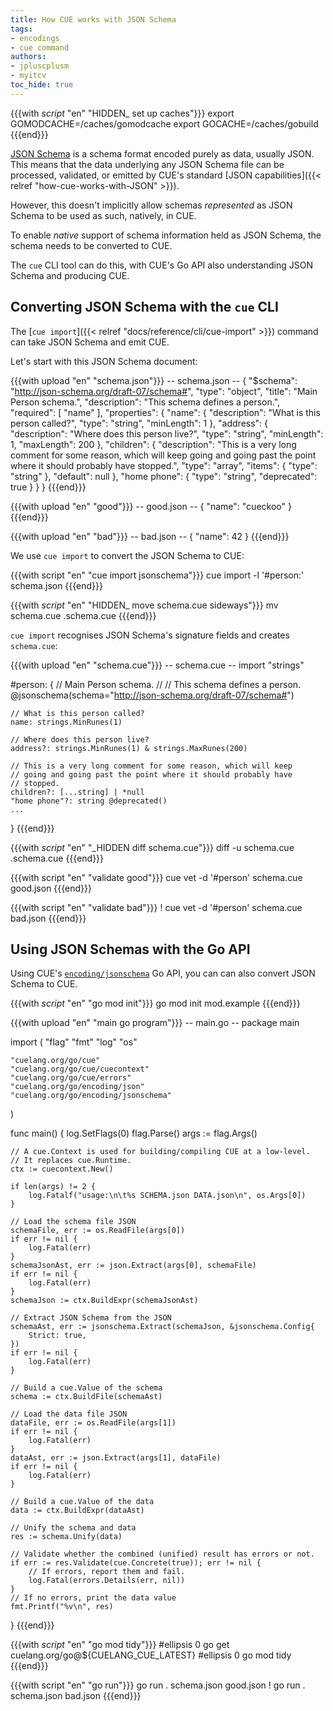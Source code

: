 ```yaml
---
title: How CUE works with JSON Schema
tags:
- encodings
- cue command
authors:
- jpluscplusm
- myitcv
toc_hide: true
---
```


{{{with _script_ "en" "HIDDEN_ set up caches"}}}
export GOMODCACHE=/caches/gomodcache
export GOCACHE=/caches/gobuild
{{{end}}}

[JSON Schema](https://json-schema.org/) is a schema format encoded purely as
data, usually JSON. This means that the data underlying any JSON Schema file
can be processed, validated, or emitted by CUE's standard
[JSON capabilities]({{< relref "how-cue-works-with-JSON" >}}).

However, this doesn't implicitly allow schemas *represented* as JSON Schema to
be used as such, natively, in CUE.

To enable *native* support of schema information held as JSON Schema,
the schema needs to be converted to CUE.
<!-- FIXME: not true. `cue vet someJsonSchema.json data.yml` works. -->
The `cue` CLI tool can do this,
with CUE's Go API also understanding JSON Schema and producing CUE.

## Converting JSON Schema with the `cue` CLI

The [`cue import`]({{< relref "docs/reference/cli/cue-import" >}}) command can
take JSON Schema and emit CUE.

Let's start with this JSON Schema document:

{{{with upload "en" "schema.json"}}}
-- schema.json --
{
    "$schema": "http://json-schema.org/draft-07/schema#",
    "type": "object",
    "title": "Main Person schema.",
    "description": "This schema defines a person.",
    "required": [
        "name"
    ],
    "properties": {
        "name": {
            "description": "What is this person called?",
            "type": "string",
            "minLength": 1
        },
        "address": {
            "description": "Where does this person live?",
            "type": "string",
            "minLength": 1,
            "maxLength": 200
        },
        "children": {
            "description": "This is a very long comment for some reason, which will keep going and going past the point where it should probably have stopped.",
            "type": "array",
            "items": {
                "type": "string"
            },
            "default": null
        },
        "home phone": {
            "type": "string",
            "deprecated": true
        }
    }
}
{{{end}}}

{{{with upload "en" "good"}}}
-- good.json --
{
    "name": "cueckoo"
}
{{{end}}}

{{{with upload "en" "bad"}}}
-- bad.json --
{
    "name": 42
}
{{{end}}}

We use `cue import` to convert the JSON Schema to CUE:

{{{with script "en" "cue import jsonschema"}}}
cue import -l '#person:' schema.json
{{{end}}}

{{{with _script_ "en" "HIDDEN_ move schema.cue sideways"}}}
mv schema.cue .schema.cue
{{{end}}}

`cue import` recognises JSON Schema's signature fields and creates `schema.cue`:

{{{with upload "en" "schema.cue"}}}
-- schema.cue --
import "strings"

#person: {
	// Main Person schema.
	//
	// This schema defines a person.
	@jsonschema(schema="http://json-schema.org/draft-07/schema#")

	// What is this person called?
	name: strings.MinRunes(1)

	// Where does this person live?
	address?: strings.MinRunes(1) & strings.MaxRunes(200)

	// This is a very long comment for some reason, which will keep
	// going and going past the point where it should probably have
	// stopped.
	children?: [...string] | *null
	"home phone"?: string @deprecated()
	...
}
{{{end}}}

{{{with _script_ "en" "_HIDDEN diff schema.cue"}}}
diff -u schema.cue .schema.cue
{{{end}}}

{{{with script "en" "validate good"}}}
cue vet -d '#person' schema.cue good.json
{{{end}}}

{{{with script "en" "validate bad"}}}
! cue vet -d '#person' schema.cue bad.json
{{{end}}}

## Using JSON Schemas with the Go API

Using CUE's
[`encoding/jsonschema`](https://pkg.go.dev/cuelang.org/go/encoding/jsonschema)
Go API, you can can also convert JSON Schema to CUE.

{{{with _script_ "en" "go mod init"}}}
go mod init mod.example
{{{end}}}


{{{with upload "en" "main go program"}}}
-- main.go --
package main

import (
	"flag"
	"fmt"
	"log"
	"os"

	"cuelang.org/go/cue"
	"cuelang.org/go/cue/cuecontext"
	"cuelang.org/go/cue/errors"
	"cuelang.org/go/encoding/json"
	"cuelang.org/go/encoding/jsonschema"
)

func main() {
	log.SetFlags(0)
	flag.Parse()
	args := flag.Args()

	// A cue.Context is used for building/compiling CUE at a low-level.
	// It replaces cue.Runtime.
	ctx := cuecontext.New()

	if len(args) != 2 {
		log.Fatalf("usage:\n\t%s SCHEMA.json DATA.json\n", os.Args[0])
	}

	// Load the schema file JSON
	schemaFile, err := os.ReadFile(args[0])
	if err != nil {
		log.Fatal(err)
	}
	schemaJsonAst, err := json.Extract(args[0], schemaFile)
	if err != nil {
		log.Fatal(err)
	}
	schemaJson := ctx.BuildExpr(schemaJsonAst)

	// Extract JSON Schema from the JSON
	schemaAst, err := jsonschema.Extract(schemaJson, &jsonschema.Config{
		Strict: true,
	})
	if err != nil {
		log.Fatal(err)
	}

	// Build a cue.Value of the schema
	schema := ctx.BuildFile(schemaAst)

	// Load the data file JSON
	dataFile, err := os.ReadFile(args[1])
	if err != nil {
		log.Fatal(err)
	}
	dataAst, err := json.Extract(args[1], dataFile)
	if err != nil {
		log.Fatal(err)
	}

	// Build a cue.Value of the data
	data := ctx.BuildExpr(dataAst)

	// Unify the schema and data
	res := schema.Unify(data)

	// Validate whether the combined (unified) result has errors or not.
	if err := res.Validate(cue.Concrete(true)); err != nil {
		// If errors, report them and fail.
		log.Fatal(errors.Details(err, nil))
	}
	// If no errors, print the data value
	fmt.Printf("%v\n", res)
}
{{{end}}}

{{{with _script_ "en" "go mod tidy"}}}
#ellipsis 0
go get cuelang.org/go@${CUELANG_CUE_LATEST}
#ellipsis 0
go mod tidy
{{{end}}}

{{{with script "en" "go run"}}}
go run . schema.json good.json
! go run . schema.json bad.json
{{{end}}}
